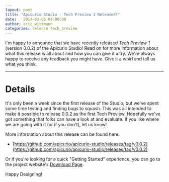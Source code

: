 ```yaml
---
layout: post
title: "Apicurio Studio - Tech Preview 1 Released!"
date:   2017-03-06 04:00:00
author: eric_wittmann
categories: release tech_preview
---
```


I'm happy to announce that we have recently released [_Tech Preview 1_](https://github.com/apicurio/apicurio-studio/releases/tag/v0.0.2) 
(version 0.0.2) of the  Apicurio Studio!  Read on for more information about 
what this release is all about and how you can give it a try.  We're always 
happy to receive any feedback you might have.  Give it a whirl and tell us 
what you think.

---

Details
===
It's only been a week since the first release of the Studio, but we've spent
some time testing and finding bugs to squash.  This was all intended to make
it possible to release 0.0.2 as the first Tech Preview.  Hopefully we've got
something that folks can have a look at and evaluate.  If you like where we
are going with it (or if you don't), let us know!

More information about this release can be found here:

* [https://github.com/apicurio/apicurio-studio/releases/tag/v0.0.2](https://github.com/apicurio/apicurio-studio/releases/tag/v0.0.2)

Or if you're looking for a quick "Getting Started" experience, you can go
to the project website's [Download Page](http://www.apicur.io/download/).

Happy Designing!
